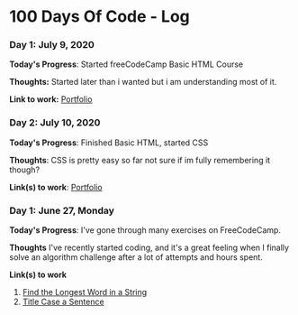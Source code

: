 # 100 Days Of Code - Log

### Day 1: July 9, 2020 

**Today's Progress**: Started freeCodeCamp Basic HTML Course

**Thoughts:** Started later than i wanted but i am understanding most of it.

**Link to work:** [Portfolio](https://www.freecodecamp.org/fcc652d09e4-2742-4899-8446-1564fed9da3b)

### Day 2: July 10, 2020

**Today's Progress**: Finished Basic HTML, started CSS

**Thoughts**: CSS is pretty easy so far not sure if im fully remembering it though?

**Link(s) to work**: [Portfolio](https://www.freecodecamp.org/fcc652d09e4-2742-4899-8446-1564fed9da3b)


### Day 1: June 27, Monday

**Today's Progress**: I've gone through many exercises on FreeCodeCamp.

**Thoughts** I've recently started coding, and it's a great feeling when I finally solve an algorithm challenge after a lot of attempts and hours spent.

**Link(s) to work**
1. [Find the Longest Word in a String](https://www.freecodecamp.com/challenges/find-the-longest-word-in-a-string)
2. [Title Case a Sentence](https://www.freecodecamp.com/challenges/title-case-a-sentence)
